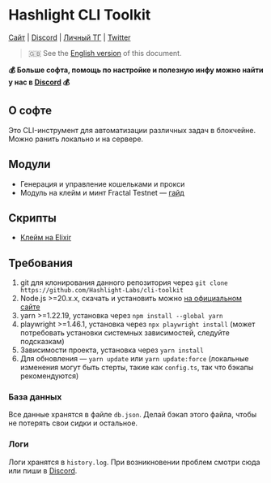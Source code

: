 # Hashlight CLI Toolkit
[Сайт](https://hashlight.xyz/) | [Discord](https://discord.gg/tKbHweDkeY) | [Личный ТГ](https://teletype.in/@hashlight) | [Twitter](https://x.com/hashlight) 

> 🇬🇧 See the [English version](/README.en.md) of this document.

**💰 Больше софта, помощь по настройке и полезную инфу можно найти у нас в [Discord](https://discord.gg/tKbHweDkeY) 💰**

## О софте
Это CLI-инструмент для автоматизации различных задач в блокчейне. Можно ранить локально и на сервере.

## Модули
- Генерация и управление кошельками и прокси
- Модуль на клейм и минт Fractal Testnet — [гайд](/guides/fractal.ru.md)

## Скрипты
- [Клейм на Elixir](/src/scripts/elixirClaim.ts)  

## Требования
1. git для клонирования данного репозитория через `git clone https://github.com/Hashlight-Labs/cli-toolkit`
2. Node.js >=20.x.x, скачать и установить можно [на официальном сайте](https://nodejs.org/en/download/prebuilt-installer)
3. yarn >=1.22.19, установка через `npm install --global yarn`
4. playwright >=1.46.1, установка через `npx playwright install` (может потребовать установки системных зависимостей, следуйте подсказкам)
5. Зависимости проекта, установка через `yarn install`
6. Для обновления — `yarn update` или `yarn update:force` (локальные изменения могут быть стерты, такие как `config.ts`, так что бэкапы рекомендуются) 

### База данных
Все данные хранятся в файле `db.json`. Делай бэкап этого файла, чтобы не потерять свои сидки и остальное.

### Логи
Логи хранятся в `history.log`. При возникновении проблем смотри сюда или пиши в [Discord](https://discord.gg/tKbHweDkeY).